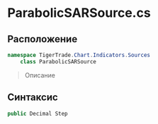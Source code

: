 
# ParabolicSARSource.cs
## Расположение
```csharp
namespace TigerTrade.Chart.Indicators.Sources  
    class ParabolicSARSource
```

> Описание

## Синтаксис
```csharp
public Decimal Step
```
